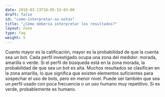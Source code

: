 ```yaml
---
date: 2018-03-13T18:05:53-03:00
draft: false
id: "como-interpretar-as-notas"
title: "¿Cómo debería interpretar los resultados?"
layout: none
type: faq
weight: 5
---
```

Cuanto mayor es la calificación, mayor es la probabilidad de que la cuenta sea un bot. Cada perfil investigado ocupa una zona del medidor: morada, amarilla o verde. Si el perfil de búsqueda está en la zona morada, la probabilidad de que sea un bot es alta. Muchos resultados se clasifican en la zona amarilla, lo que significa que existen elementos suficientes para sospechar el uso de bots, pero en menor nivel. Puede ser también que sea un perfil usado con poca frecuencia o un uso humano muy repetitivo. Si es verde, probablemente es humano.
